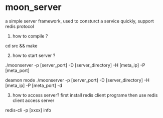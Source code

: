 # moon_server
a simple server framework, used to consturct a service quickly, support redis protocol

1. how to compile ?

cd src && make

2. how to start server ?

./moonserver -p [server_port] -D [server_directory] -H [meta_ip] -P [meta_port] 

deamon mode
./moonserver -p [server_port] -D [server_directory] -H [meta_ip] -P [meta_port] -d

3. how to access server?
first install redis client programe
then use redis client access server

redis-cli -p [xxxx] info
